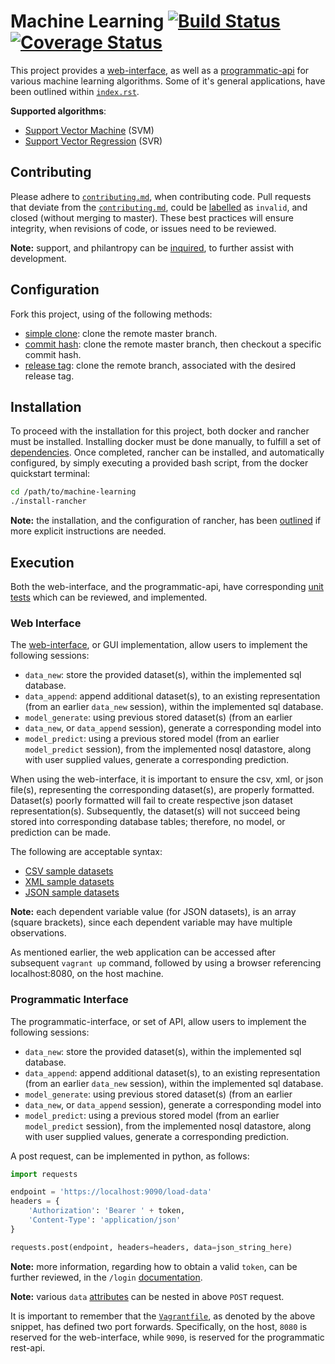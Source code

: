 # Machine Learning [![Build Status](https://travis-ci.org/jeff1evesque/machine-learning.svg?branch=master)](https://travis-ci.org/jeff1evesque/machine-learning) [![Coverage Status](https://coveralls.io/repos/github/jeff1evesque/machine-learning/badge.svg?branch=master)](https://coveralls.io/github/jeff1evesque/machine-learning?branch=master)

This project provides a [web-interface](https://github.com/jeff1evesque/machine-learning/blob/master/README.md#web-interface),
 as well as a [programmatic-api](https://github.com/jeff1evesque/machine-learning/blob/master/README.md#programmatic-interface)
 for various machine learning algorithms. Some of it's general applications, have
 been outlined within [`index.rst`](https://github.com/jeff1evesque/machine-learning/blob/master/doc/index.rst).

**Supported algorithms**:

- [Support Vector Machine](https://en.wikipedia.org/wiki/Support_vector_machine) (SVM)
- [Support Vector Regression](https://en.wikipedia.org/wiki/Support_vector_machine#Regression) (SVR)

## Contributing

Please adhere to [`contributing.md`](https://github.com/jeff1evesque/machine-learning/blob/master/contributing.md),
 when contributing code. Pull requests that deviate from the
 [`contributing.md`](https://github.com/jeff1evesque/machine-learning/blob/master/contributing.md),
 could be [labelled](https://github.com/jeff1evesque/machine-learning/labels)
 as `invalid`, and closed (without merging to master). These best practices
 will ensure integrity, when revisions of code, or issues need to be reviewed.

**Note:** support, and philantropy can be [inquired](https://github.com/jeff1evesque/machine-learning/blob/master/doc/contribution/support.rst),
 to further assist with development.

## Configuration

Fork this project, using of the following methods:

- [simple clone](https://github.com/jeff1evesque/machine-learning/blob/master/doc/configuration/setup_clone.rst#simple-clone):
 clone the remote master branch.
- [commit hash](https://github.com/jeff1evesque/machine-learning/blob/master/doc/configuration/setup_clone.rst#commit-hash):
 clone the remote master branch, then checkout a specific commit hash.
- [release tag](https://github.com/jeff1evesque/machine-learning/blob/master/doc/configuration/setup_clone.rst#release-tag):
 clone the remote branch, associated with the desired release tag.

## Installation

To proceed with the installation for this project, both docker and rancher must be
installed. Installing docker must be done manually, to fulfill a set of [dependencies](https://jeff1evesque.github.io/machine-learning.docs/latest/html/installation/dependencies).
Once completed, rancher can be installed, and automatically configured, by simply
executing a provided bash script, from the docker quickstart terminal:

```bash
cd /path/to/machine-learning
./install-rancher
```

**Note:** the installation, and the configuration of rancher, has been [outlined](https://jeff1evesque.github.io/machine-learning.docs/latest/html/installation/rancher)
if more explicit instructions are needed.

## Execution

Both the web-interface, and the programmatic-api, have corresponding
 [unit tests](https://github.com/jeff1evesque/machine-learning/blob/master/doc/test/pytest.rst)
 which can be reviewed, and implemented.

### Web Interface

The [web-interface](https://github.com/jeff1evesque/machine-learning/blob/master/interface/templates/index.html),
 or GUI implementation, allow users to implement the following sessions:

- `data_new`: store the provided dataset(s), within the implemented sql
 database.
- `data_append`: append additional dataset(s), to an existing representation
 (from an earlier `data_new` session), within the implemented sql database.
- `model_generate`: using previous stored dataset(s) (from an earlier
- `data_new`, or `data_append` session), generate a corresponding model into
- `model_predict`: using a previous stored model (from an earlier
 `model_predict` session), from the implemented nosql datastore, along with
 user supplied values, generate a corresponding prediction.

When using the web-interface, it is important to ensure the csv, xml, or json
 file(s), representing the corresponding dataset(s), are properly formatted.
 Dataset(s) poorly formatted will fail to create respective json dataset
 representation(s). Subsequently, the dataset(s) will not succeed being stored
 into corresponding database tables; therefore, no model, or prediction can be
 made.

The following are acceptable syntax:

- [CSV sample datasets](https://github.com/jeff1evesque/machine-learning/tree/master/interface/static/data/csv/)
- [XML sample datasets](https://github.com/jeff1evesque/machine-learning/tree/master/interface/static/data/xml/)
- [JSON sample datasets](https://github.com/jeff1evesque/machine-learning/tree/master/interface/static/data/json/web_interface)

**Note:** each dependent variable value (for JSON datasets), is an array
 (square brackets), since each dependent variable may have multiple
 observations.

As mentioned earlier, the web application can be accessed after subsequent
 `vagrant up` command, followed by using a browser referencing localhost:8080,
 on the host machine.

### Programmatic Interface

The programmatic-interface, or set of API, allow users to implement the
 following sessions:

- `data_new`: store the provided dataset(s), within the implemented sql
 database.
- `data_append`: append additional dataset(s), to an existing representation
 (from an earlier `data_new` session), within the implemented sql database.
- `model_generate`: using previous stored dataset(s) (from an earlier
- `data_new`, or `data_append` session), generate a corresponding model into
- `model_predict`: using a previous stored model (from an earlier
 `model_predict` session), from the implemented nosql datastore, along with
 user supplied values, generate a corresponding prediction.

A post request, can be implemented in python, as follows:

```python
import requests

endpoint = 'https://localhost:9090/load-data'
headers = {
    'Authorization': 'Bearer ' + token,
    'Content-Type': 'application/json'
}

requests.post(endpoint, headers=headers, data=json_string_here)
```

**Note:** more information, regarding how to obtain a valid `token`, can be further
 reviewed, in the `/login` [documentation](https://github.com/jeff1evesque/machine-learning/tree/master/doc/programmatic_interface/authentication/login.rst).

**Note:** various `data` [attributes](https://github.com/jeff1evesque/machine-learning/blob/master/doc/programmatic_interface/data_attributes.rst) can be nested in above `POST` request.

It is important to remember that the [`Vagrantfile`](https://github.com/jeff1evesque/machine-learning/blob/98c7f57986cbe56ca14f8ee47859b50a08c2ef9b/Vagrantfile#L54-L55),
 as denoted by the above snippet, has defined two port forwards. Specifically, on
 the host, `8080` is reserved for the web-interface, while `9090`, is reserved for
 the programmatic rest-api.
